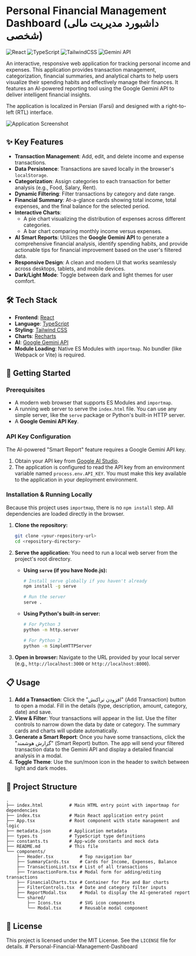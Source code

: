 
# Personal Financial Management Dashboard (داشبورد مدیریت مالی شخصی)

![React](https://img.shields.io/badge/react-%2320232a.svg?style=for-the-badge&logo=react&logoColor=%2361DAFB)
![TypeScript](https://img.shields.io/badge/typescript-%23007ACC.svg?style=for-the-badge&logo=typescript&logoColor=white)
![TailwindCSS](https://img.shields.io/badge/tailwindcss-%2338B2AC.svg?style=for-the-badge&logo=tailwind-css&logoColor=white)
![Gemini API](https://img.shields.io/badge/Gemini_API-4285F4?style=for-the-badge&logo=google&logoColor=white)

An interactive, responsive web application for tracking personal income and expenses. This application provides transaction management, categorization, financial summaries, and analytical charts to help users visualize their spending habits and effectively manage their finances. It features an AI-powered reporting tool using the Google Gemini API to deliver intelligent financial insights.

The application is localized in Persian (Farsi) and designed with a right-to-left (RTL) interface.

![Application Screenshot](https://storage.googleapis.com/genai-assets/images/apps/financial-dashboard.png)

## ✨ Key Features

*   **Transaction Management**: Add, edit, and delete income and expense transactions.
*   **Data Persistence**: Transactions are saved locally in the browser's `localStorage`.
*   **Categorization**: Assign categories to each transaction for better analysis (e.g., Food, Salary, Rent).
*   **Dynamic Filtering**: Filter transactions by category and date range.
*   **Financial Summary**: At-a-glance cards showing total income, total expenses, and the final balance for the selected period.
*   **Interactive Charts**: 
    *   A pie chart visualizing the distribution of expenses across different categories.
    *   A bar chart comparing monthly income versus expenses.
*   **AI Smart Reports**: Utilizes the **Google Gemini API** to generate a comprehensive financial analysis, identify spending habits, and provide actionable tips for financial improvement based on the user's filtered data.
*   **Responsive Design**: A clean and modern UI that works seamlessly across desktops, tablets, and mobile devices.
*   **Dark/Light Mode**: Toggle between dark and light themes for user comfort.

## 🛠️ Tech Stack

*   **Frontend**: [React](https://react.dev/)
*   **Language**: [TypeScript](https://www.typescriptlang.org/)
*   **Styling**: [Tailwind CSS](https://tailwindcss.com/)
*   **Charts**: [Recharts](https://recharts.org/)
*   **AI**: [Google Gemini API](https://ai.google.dev/)
*   **Module Loading**: Native ES Modules with `importmap`. No bundler (like Webpack or Vite) is required.

## 🚀 Getting Started

### Prerequisites

*   A modern web browser that supports ES Modules and `importmap`.
*   A running web server to serve the `index.html` file. You can use any simple server, like the `serve` package or Python's built-in HTTP server.
*   A **Google Gemini API Key**.

### API Key Configuration

The AI-powered "Smart Report" feature requires a Google Gemini API key.

1.  Obtain your API key from [Google AI Studio](https://aistudio.google.com/app/apikey).
2.  The application is configured to read the API key from an environment variable named `process.env.API_KEY`. You must make this key available to the application in your deployment environment.

### Installation & Running Locally

Because this project uses `importmap`, there is no `npm install` step. All dependencies are loaded directly in the browser.

1.  **Clone the repository:**
    ```sh
    git clone <your-repository-url>
    cd <repository-directory>
    ```

2.  **Serve the application:**
    You need to run a local web server from the project's root directory.

    *   **Using `serve` (if you have Node.js):**
        ```sh
        # Install serve globally if you haven't already
        npm install -g serve
        
        # Run the server
        serve .
        ```

    *   **Using Python's built-in server:**
        ```sh
        # For Python 3
        python -m http.server
        
        # For Python 2
        python -m SimpleHTTPServer
        ```

3.  **Open in browser:**
    Navigate to the URL provided by your local server (e.g., `http://localhost:3000` or `http://localhost:8000`).

## 📋 Usage

1.  **Add a Transaction**: Click the "افزودن تراکنش" (Add Transaction) button to open a modal. Fill in the details (type, description, amount, category, date) and save.
2.  **View & Filter**: Your transactions will appear in the list. Use the filter controls to narrow down the data by date or category. The summary cards and charts will update automatically.
3.  **Generate a Smart Report**: Once you have some transactions, click the "گزارش هوشمند" (Smart Report) button. The app will send your filtered transaction data to the Gemini API and display a detailed financial analysis in a modal.
4.  **Toggle Theme**: Use the sun/moon icon in the header to switch between light and dark modes.

## 📂 Project Structure

```
.
├── index.html          # Main HTML entry point with importmap for dependencies
├── index.tsx           # Main React application entry point
├── App.tsx             # Root component with state management and logic
├── metadata.json       # Application metadata
├── types.ts            # TypeScript type definitions
├── constants.ts        # App-wide constants and mock data
├── README.md           # This file
└── components/
    ├── Header.tsx          # Top navigation bar
    ├── SummaryCards.tsx    # Cards for Income, Expenses, Balance
    ├── TransactionList.tsx # List of all transactions
    ├── TransactionForm.tsx # Modal form for adding/editing transactions
    ├── FinancialCharts.tsx # Container for Pie and Bar charts
    ├── FilterControls.tsx  # Date and category filter inputs
    ├── ReportModal.tsx     # Modal to display the AI-generated report
    └── shared/
        ├── Icons.tsx       # SVG icon components
        └── Modal.tsx       # Reusable modal component
```

## 📄 License

This project is licensed under the MIT License. See the `LICENSE` file for details.
#   P e r s o n a l - F i n a n c i a l - M a n a g e m e n t - D a s h b o a r d  
 